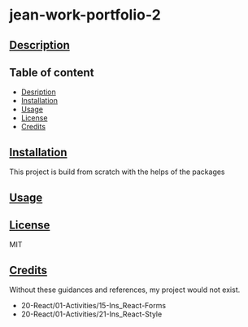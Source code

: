 # jean-work-portfolio-2
## [Description](#table-of-content)

## Table of content
* [Desription](#description)
* [Installation](#installation)
* [Usage](#usage)
* [License](#license)
* [Credits](#credits)

## [Installation](#table-of-content)
This project is build from scratch with the helps of the packages
## [Usage](#table-of-content)

## [License](#table-of-content)
MIT
## [Credits](#table-of-content)
Without these guidances and references, my project would not exist.
* 20-React/01-Activities/15-Ins_React-Forms
* 20-React/01-Activities/21-Ins_React-Style

